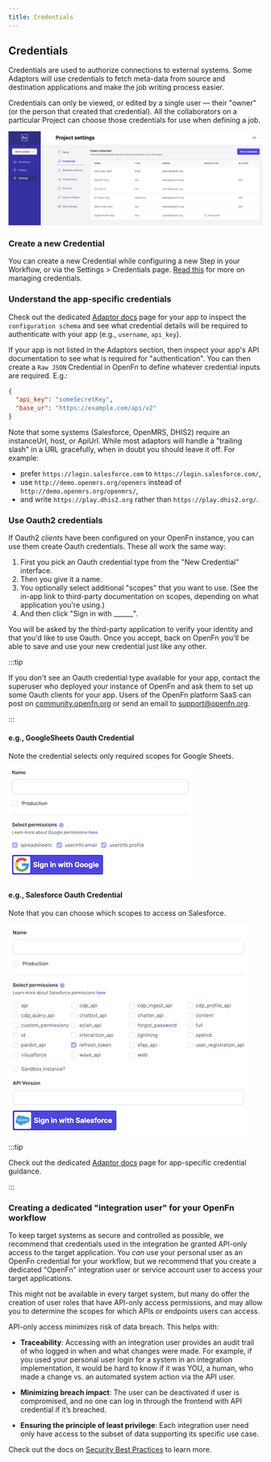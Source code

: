```yaml
---
title: Credentials
---
```


## Credentials

Credentials are used to authorize connections to external systems. Some Adaptors
will use credentials to fetch meta-data from source and destination applications
and make the job writing process easier.

Credentials can only be viewed, or edited by a single user — their "owner" (or
the person that created that credential). All the collaborators on a particular
Project can choose those credentials for use when defining a job.

![Credentials Page](/img/settings_credentials.png)

### Create a new Credential

You can create a new Credential while configuring a new Step in your Workflow,
or via the Settings > Credentials page.
[Read this](/documentation/manage-projects/manage-credentials) for more on
managing credentials.

### Understand the app-specific credentials

Check out the dedicated [Adaptor docs](/adaptors) page for your app to inspect
the `configuration schema` and see what credential details will be required to
authenticate with your app (e.g., `username`, `api_key`).

If your app is not listed in the Adaptors section, then inspect your app's API
documentation to see what is required for "authentication". You can then create
a `Raw JSON` Credential in OpenFn to define whatever credential inputs are
required. E.g.:

```json
{
  "api_key": "someSecretKey",
  "base_ur": "https://example.com/api/v2"
}
```

Note that some systems (Salesforce, OpenMRS, DHIS2) require an instanceUrl,
host, or ApiUrl. While most adaptors will handle a "trailing slash" in a URL
gracefully, when in doubt you should leave it off. For example:

- prefer `https://login.salesforce.com` to `https://login.salesforce.com/`,
- use `http://demo.openmrs.org/openmrs` instead of
  `http://demo.openmrs.org/openmrs/`,
- and write `https://play.dhis2.org` rather than `https://play.dhis2.org/`.

### Use Oauth2 credentials

If Oauth2 _clients_ have been configured on your OpenFn instance, you can use
them create Oauth credentials. These all work the same way:

1. First you pick an Oauth credential type from the "New Credential" interface.
2. Then you give it a name.
3. You optionally select additional "scopes" that you want to use. (See the
   in-app link to third-party documentation on scopes, depending on what
   application you're using.)
4. And then click "Sign in with \_\_\_\_\_\_".

You will be asked by the third-party application to verify your identity and
that you'd like to use Oauth. Once you accept, back on OpenFn you'll be able to
save and use your new credential just like any other.

:::tip

If you don't see an Oauth credential type available for your app, contact the
superuser who deployed your instance of OpenFn and ask them to set up some Oauth
clients for your app. Users of the OpenFn platform SaaS can post on
[community.openfn.org](https://community.openfn.org) or send an email to
[support@openfn.org](support@openfn.org).

:::

#### e.g., GoogleSheets Oauth Credential

Note the credential selects only required scopes for Google Sheets.

![Google Oauth](/img/google-oauth2.png)

#### e.g., Salesforce Oauth Credential

Note that you can choose which scopes to access on Salesforce.

![Salseforce Oauth](/img/salesforce-oauth2.png)

:::tip

Check out the dedicated [Adaptor docs](/adaptors) page for app-specific
credential guidance.

:::

### Creating a dedicated "integration user" for your OpenFn workflow

To keep target systems as secure and controlled as possible, we recommend that
credentials used in the integration be granted API-only access to the target
application. You _can_ use your personal user as an OpenFn credential for your
workflow, but we recommend that you create a dedicated "OpenFn" integration user
or service account user to access your target applications.

This might not be available in every target system, but many do offer the
creation of user roles that have API-only access permissions, and may allow you
to determine the scopes for which APIs or endpoints users can access.

API-only access minimizes risk of data breach. This helps with:

- **Traceability**: Accessing with an integration user provides an audit trail
  of who logged in when and what changes were made. For example, if you used
  your personal user login for a system in an integration implementation, it
  would be hard to know if it was YOU, a human, who made a change vs. an
  automated system action via the API user.

- **Minimizing breach impact**: The user can be deactivated if user is
  compromised, and no one can log in through the frontend with API credential if
  it’s breached.

- **Ensuring the principle of least privilege**: Each integration user need only
  have access to the subset of data supporting its specific use case.

Check out the docs on
[Security Best Practices](/documentation/get-started/security) to learn more.
